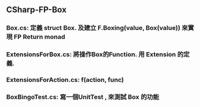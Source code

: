 ## CSharp-FP-Box
### Box.cs: 定義 struct Box. 及建立 F.Boxing(value, Box(value)) 來實現 FP Return monad
### ExtensionsForBox.cs: 將操作Box的Function. 用 Extension 的定義.
### ExtensionsForAction.cs: f(action, func)
### BoxBingoTest.cs: 寫一個UnitTest , 來測試 Box 的功能
